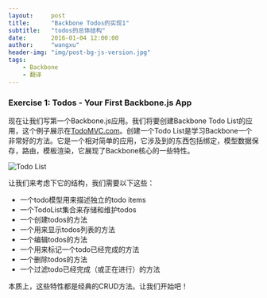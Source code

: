 ```yaml
---
layout:     post
title:      "Backbone Todos的实现1"
subtitle:   "todos的总体结构"
date:       2016-01-04 12:00:00
author:     "wangxu"
header-img: "img/post-bg-js-version.jpg"
tags:
    - Backbone
    - 翻译
---
```


### Exercise 1: Todos - Your First Backbone.js App

现在让我们写第一个Backbone.js应用。我们将要创建Backbone Todo List的应用，这个例子展示在[TodoMVC.com](todomvc.com)。创建一个Todo List是学习Backbone一个非常好的方法。它是一个相对简单的应用，它涉及到的东西包括绑定，模型数据保存，路由，模板渲染，它展现了Backbone核心的一些特性。

![Todo List](https://addyosmani.com/backbone-fundamentals/img/todos_a.png)

让我们来考虑下它的结构，我们需要以下这些：

* 一个todo模型用来描述独立的todo items
* 一个TodoList集合来存储和维护todos
* 一个创建todos的方法
* 一个用来显示todos列表的方法
* 一个编辑todos的方法
* 一个用来标记一个todo已经完成的方法
* 一个删除todos的方法
* 一个过滤todo已经完成（或正在进行）的方法

本质上，这些特性都是经典的CRUD方法。让我们开始吧！
